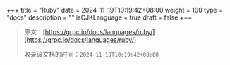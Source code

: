 +++
title = "Ruby"
date = 2024-11-19T10:19:42+08:00
weight = 100
type = "docs"
description = ""
isCJKLanguage = true
draft = false
+++

> 原文：[https://grpc.io/docs/languages/ruby/](https://grpc.io/docs/languages/ruby/)
>
> 收录该文档的时间：`2024-11-19T10:19:42+08:00`
